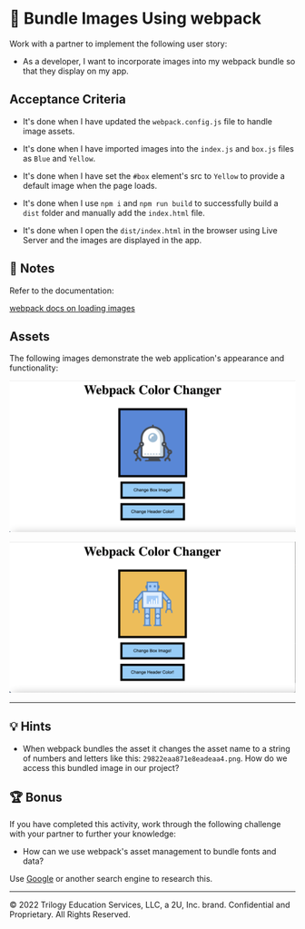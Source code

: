 # 📖 Bundle Images Using webpack

Work with a partner to implement the following user story:

* As a developer, I want to incorporate images into my webpack bundle so that they display on my app.

## Acceptance Criteria

* It's done when I have updated the `webpack.config.js` file to handle image assets.

* It's done when I have imported images into the `index.js` and `box.js` files as `Blue` and `Yellow`.

* It's done when I have set the `#box` element's src to `Yellow` to provide a default image when the page loads.

* It's done when I use `npm i` and `npm run build` to successfully build a `dist` folder and manually add the `index.html` file.

* It's done when I open the `dist/index.html` in the browser using Live Server and the images are displayed in the app.

## 📝 Notes

Refer to the documentation:

[webpack docs on loading images](https://webpack.js.org/guides/asset-management/#loading-images)

## Assets

The following images demonstrate the web application's appearance and functionality:

![Screenshot showing app displaying blue robot](assets/displaying-blue-robot.png)

![Screenshot showing app displaying yellow robot](assets/displaying-yellow-robot.png)

---

## 💡 Hints

* When webpack bundles the asset it changes the asset name to a string of numbers and letters like this: `29822eaa871e8eadeaa4.png`. How do we access this bundled image in our project?

## 🏆 Bonus

If you have completed this activity, work through the following challenge with your partner to further your knowledge:

* How can we use webpack's asset management to bundle fonts and data?

Use [Google](https://www.google.com) or another search engine to research this.

---
© 2022 Trilogy Education Services, LLC, a 2U, Inc. brand. Confidential and Proprietary. All Rights Reserved.
